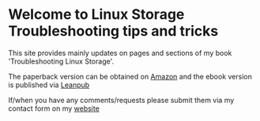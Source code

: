 # Welcome to Linux Storage Troubleshooting tips and tricks

This site provides mainly updates on pages and sections of my book 'Troubleshooting Linux Storage'.

The paperback version can be obtained on [Amazon](https://amzn.to/3MpWnQS) and the ebook version is published via [Leanpub](https://leanpub.com/troubleshootinglinuxstorage)

If/when you have any comments/requests please submit them via my contact form on my [website](https://erwinvanlonden.net/contact-me/)